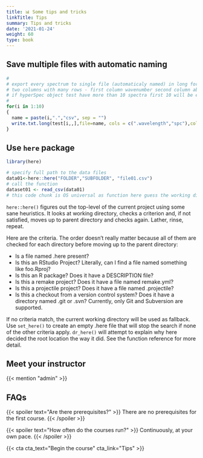 ```yaml
---
title: 📊 Some tips and tricks
linkTitle: Tips
summary: Tips and tricks
date: '2021-01-24'
weight: 60
type: book
---
```



## Save multiple files with automatic naming

```r
#
# export every spectrum to single file (automaticaly named) in long format 
# two columns with many rows - first column wavenumber second column absorbance no headers
# if hyperSpec object test have more than 10 spectra first 10 will be exported
#
for(i in 1:10)
{ 
  name = paste(i,".","csv", sep = "")
  write.txt.long(test[i,,],file=name, cols = c(".wavelength","spc"),col.names =FALSE)
}
```


## Use `here` package

```r
library(here)

# specify full path to the data files
data01<-here::here("FOLDER","SUBFOLDER", "file01.csv")
# call the function
dataset01 <- read_csv(data01)
# this code chunk is OS universal as function here guess the working directory b
```

`here::here()` figures out the top-level of the current project using some sane heuristics. It looks at working directory, checks a criterion and, if not satisfied, moves up to parent directory and checks again. Lather, rinse, repeat.

Here are the criteria. The order doesn’t really matter because all of them are checked for each directory before moving up to the parent directory:

- Is a file named .here present?
- Is this an RStudio Project? Literally, can I find a file named something like foo.Rproj?
- Is this an R package? Does it have a DESCRIPTION file?
- Is this a remake project? Does it have a file named remake.yml?
- Is this a projectile project? Does it have a file named .projectile?
- Is this a checkout from a version control system? Does it have a directory named .git or .svn? Currently, only Git and Subversion are supported.

If no criteria match, the current working directory will be used as fallback. Use `set_here()` to create an empty .here file that will stop the search if none of the other criteria apply. `dr_here()` will attempt to explain why here decided the root location the way it did. See the function reference for more detail.


## Meet your instructor

{{< mention "admin" >}}

## FAQs

{{< spoiler text="Are there prerequisites?" >}}
There are no prerequisites for the first course.
{{< /spoiler >}}

{{< spoiler text="How often do the courses run?" >}}
Continuously, at your own pace.
{{< /spoiler >}}

{{< cta cta_text="Begin the course" cta_link="Tips" >}}


